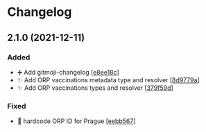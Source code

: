 # Changelog

<a name="2.1.0"></a>

## 2.1.0 (2021-12-11)

### Added

- ➕ Add gitmoji-changelog [[e8ee18c](https://github.com/pehovorka/covidvobcich-api/commit/e8ee18c32b785d66fb3cad77f0077d6b31bf8202)]
- ✨ Add ORP vaccinations metadata type and resolver [[8d9779a](https://github.com/pehovorka/covidvobcich-api/commit/8d9779a7c4de6c125b9983e1c840730e53184446)]
- ✨ Add ORP vaccinations types and resolver [[379f59d](https://github.com/pehovorka/covidvobcich-api/commit/379f59d4d3f330d9f30219af3e37f593cb0552f6)]

### Fixed

- 🐛 hardcode ORP ID for Prague [[eebb567](https://github.com/pehovorka/covidvobcich-api/commit/eebb567bd04d0dfec18ba96c86c1a91b129374e3)]
